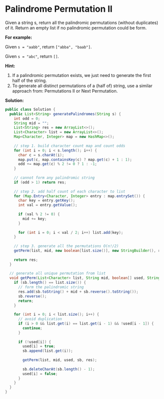# Palindrome Permutation II

Given a string s, return all the palindromic permutations (without duplicates) of it. Return an empty list if no palindromic permutation could be form.

**For example:**

Given `s = "aabb"`, return `["abba", "baab"]`.

Given `s = "abc"`, return `[]`.

**Hint:**

1. If a palindromic permutation exists, we just need to generate the first half of the string.
2. To generate all distinct permutations of a (half of) string, use a similar approach from: Permutations II or Next Permutation.

**Solution:**
```java
public class Solution {
  public List<String> generatePalindromes(String s) {
    int odd = 0;
    String mid = "";
    List<String> res = new ArrayList<>();
    List<Character> list = new ArrayList<>();
    Map<Character, Integer> map = new HashMap<>();
        
    // step 1. build character count map and count odds
    for (int i = 0; i < s.length(); i++) {
      char c = s.charAt(i);
      map.put(c, map.containsKey(c) ? map.get(c) + 1 : 1);
      odd += map.get(c) % 2 != 0 ? 1 : -1;
    }
        
    // cannot form any palindromic string
    if (odd > 1) return res;
        
    // step 2. add half count of each character to list
    for (Map.Entry<Character, Integer> entry : map.entrySet()) {
      char key = entry.getKey();
      int val = entry.getValue();
            
      if (val % 2 != 0) {
        mid += key;
      }
            
      for (int i = 0; i < val / 2; i++) list.add(key);
    }
        
    // step 3. generate all the permutations O(n!/2)
    getPerm(list, mid, new boolean[list.size()], new StringBuilder(), res);
        
    return res;
  }
    
  // generate all unique permutation from list
  void getPerm(List<Character> list, String mid, boolean[] used, StringBuilder sb, List<String> res) {
    if (sb.length() == list.size()) {
      // form the palindromic string
      res.add(sb.toString() + mid + sb.reverse().toString());
      sb.reverse();
      return;
    }
        
    for (int i = 0; i < list.size(); i++) {
      // avoid duplication
      if (i > 0 && list.get(i) == list.get(i - 1) && !used[i - 1]) {
        continue;
      }
            
      if (!used[i]) {
        used[i] = true;
        sb.append(list.get(i));
                
        getPerm(list, mid, used, sb, res);
                
        sb.deleteCharAt(sb.length() - 1);
        used[i] = false;
      }
    }
  }
}
```